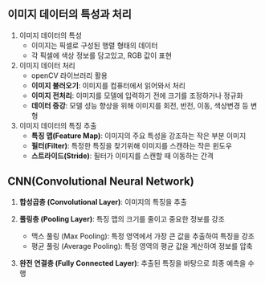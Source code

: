 ## 이미지 데이터의 특성과 처리

1. 이미지 데이터의 특성
    - 이미지는 픽셀로 구성된 행렬 형태의 데이터
    - 각 픽셀에 색상 정보를 담고있고, RGB 값이 표현
2. 이미지 데이터 처리
    - openCV 라이브러리 활용
    - **이미지 불러오기**: 이미지를 컴퓨터에서 읽어와서 처리
    - **이미지 전처리**: 이미지를 모델에 입력하기 전에 크기를 조정하거나 정규화
    - **데이터 증강**: 모델 성능 향상을 위해 이미지를 회전, 반전, 이동, 색상변경 등 변형
3. 이미지 데이터의 특징 추출
    - **특징 맵(Feature Map)**: 이미지의 주요 특성을 강조하는 작은 부분 이미지
    - **필터(Filter)**: 특정한 특징을 찾기위해 이미지를 스캔하는 작은 윈도우
    - **스트라이드(Stride)**: 필터가 이미지를 스캔할 때 이동하는 간격

## CNN(Convolutional Neural Network)



1. **합성곱층 (Convolutional Layer)**: 이미지의 특징을 추출
    
    
    
2. **풀링층 (Pooling Layer)**: 특징 맵의 크기를 줄이고 중요한 정보를 강조
    - 맥스 풀링 (Max Pooling): 특정 영역에서 가장 큰 값을 추출하여 특징을 강조
    - 평균 풀링 (Average Pooling): 특정 영역의 평균 값을 계산하여 정보를 압축
3. **완전 연결층 (Fully Connected Layer)**: 추출된 특징을 바탕으로 최종 예측을 수행
